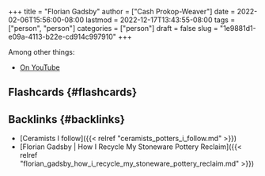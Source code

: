 +++
title = "Florian Gadsby"
author = ["Cash Prokop-Weaver"]
date = 2022-02-06T15:56:00-08:00
lastmod = 2022-12-17T13:43:55-08:00
tags = ["person", "person"]
categories = ["person"]
draft = false
slug = "1e9881d1-e09a-4113-b22e-cd914c997910"
+++

Among other things:

-   [On YouTube](https://www.youtube.com/c/FlorianGadsbyCeramics)


## Flashcards {#flashcards}


## Backlinks {#backlinks}

-   [Ceramists I follow]({{< relref "ceramists_potters_i_follow.md" >}})
-   [Florian Gadsby | How I Recycle My Stoneware Pottery Reclaim]({{< relref "florian_gadsby_how_i_recycle_my_stoneware_pottery_reclaim.md" >}})
